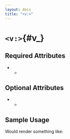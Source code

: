 ```yaml
---
layout: docs
title: "<v:>"
---
```


# `<v:>`{#v_}

## Required Attributes

-   -   

## Optional Attributes

-   -   

## Sample Usage

Would render something like:
